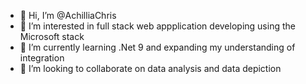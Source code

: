 - 👋 Hi, I’m @AchilliaChris
- 👀 I’m interested in full stack web appplication developing using the Microsoft stack
- 🌱 I’m currently learning .Net 9 and expanding my understanding of integration
- 💞️ I’m looking to collaborate on data analysis and data depiction


<!---
AchilliaChris/AchilliaChris is a ✨ special ✨ repository because its `README.md` (this file) appears on your GitHub profile.
You can click the Preview link to take a look at your changes.
--->
